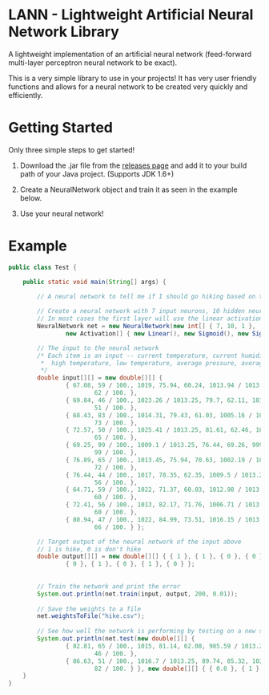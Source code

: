 # LANN - Lightweight Artificial Neural Network Library

A lightweight implementation of an artificial neural network (feed-forward multi-layer perceptron neural network to be exact).

This is a very simple library to use in your projects! It has very user friendly functions and allows for a neural network to be created very quickly and efficiently.

Getting Started
===============

Only three simple steps to get started!

1. Download the .jar file from the [releases page](https://github.com/kylecorry31/Kynet/releases) and add it to your build path of your Java project. (Supports JDK 1.6+)

2. Create a NeuralNetwork object and train it as seen in the example below.

3. Use your neural network!

Example
=======

```java
public class Test {

	public static void main(String[] args) {
	
	  	// A neural network to tell me if I should go hiking based on the weather.

		// Create a neural network with 7 input neurons, 10 hidden neurons and 1 output neurons (Sigmoid)
		// In most cases the first layer will use the linear activation function.
		NeuralNetwork net = new NeuralNetwork(new int[] { 7, 10, 1 },
				new Activation[] { new Linear(), new Sigmoid(), new Sigmoid() });

		// The input to the neural network
		/* Each item is an input -- current temperature, current humidity, current pressure, 
		 *	high temperature, low temperature, average pressure, average humidity
		 */
		double input[][] = new double[][] {
				{ 67.08, 59 / 100., 1019, 75.94, 60.24, 1013.94 / 1013.25,
						62 / 100. },
				{ 69.84, 46 / 100., 1023.26 / 1013.25, 79.7, 62.11, 1012.57,
						51 / 100. },
				{ 68.43, 83 / 100., 1014.31, 79.43, 61.03, 1005.16 / 1013.25,
						73 / 100. },
				{ 72.57, 50 / 100., 1025.41 / 1013.25, 81.61, 62.46, 1014.79,
						65 / 100. },
				{ 69.25, 99 / 100., 1009.1 / 1013.25, 76.44, 69.26, 999.05,
						99 / 100. },
				{ 76.89, 65 / 100., 1013.45, 75.94, 70.63, 1002.19 / 1013.25,
						72 / 100. },
				{ 76.44, 44 / 100., 1017, 78.35, 62.35, 1009.5 / 1013.25,
						56 / 100. },
				{ 64.71, 59 / 100., 1022, 71.37, 60.03, 1012.98 / 1013.25,
						60 / 100. },
				{ 72.41, 56 / 100., 1013, 82.17, 71.76, 1006.71 / 1013.25,
						60 / 100. },
				{ 80.94, 47 / 100., 1022, 84.99, 73.51, 1016.15 / 1013.25,
						66 / 100. } };

		// Target output of the neural network of the input above
		// 1 is hike, 0 is don't hike
		double output[][] = new double[][] { { 1 }, { 1 }, { 0 }, { 0 }, { 0 },
				{ 0 }, { 1 }, { 0 }, { 1 }, { 0 } };
				
				
		// Train the network and print the error
		System.out.println(net.train(input, output, 200, 0.01));
		
		// Save the weights to a file
		net.weightsToFile("hike.csv");
		
		// See how well the network is performing by testing on a new set of data.
		System.out.println(net.test(new double[][] {
				{ 82.81, 65 / 100., 1015, 81.14, 62.08, 985.59 / 1013.25,
						46 / 100. },
				{ 86.63, 51 / 100., 1016.7 / 1013.25, 89.74, 85.32, 1022.23,
						82 / 100. } }, new double[][] { { 0.0 }, { 1 } }));
	}
}

```


